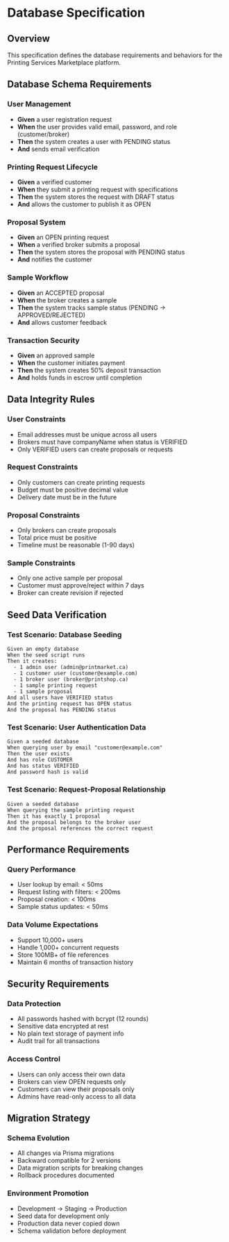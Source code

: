 # Database Specification

## Overview
This specification defines the database requirements and behaviors for the Printing Services Marketplace platform.

## Database Schema Requirements

### User Management
- **Given** a user registration request
- **When** the user provides valid email, password, and role (customer/broker)
- **Then** the system creates a user with PENDING status
- **And** sends email verification

### Printing Request Lifecycle
- **Given** a verified customer
- **When** they submit a printing request with specifications
- **Then** the system stores the request with DRAFT status
- **And** allows the customer to publish it as OPEN

### Proposal System
- **Given** an OPEN printing request
- **When** a verified broker submits a proposal
- **Then** the system stores the proposal with PENDING status
- **And** notifies the customer

### Sample Workflow
- **Given** an ACCEPTED proposal
- **When** the broker creates a sample
- **Then** the system tracks sample status (PENDING → APPROVED/REJECTED)
- **And** allows customer feedback

### Transaction Security
- **Given** an approved sample
- **When** the customer initiates payment
- **Then** the system creates 50% deposit transaction
- **And** holds funds in escrow until completion

## Data Integrity Rules

### User Constraints
- Email addresses must be unique across all users
- Brokers must have companyName when status is VERIFIED
- Only VERIFIED users can create proposals or requests

### Request Constraints
- Only customers can create printing requests
- Budget must be positive decimal value
- Delivery date must be in the future

### Proposal Constraints
- Only brokers can create proposals
- Total price must be positive
- Timeline must be reasonable (1-90 days)

### Sample Constraints
- Only one active sample per proposal
- Customer must approve/reject within 7 days
- Broker can create revision if rejected

## Seed Data Verification

### Test Scenario: Database Seeding
```gherkin
Given an empty database
When the seed script runs
Then it creates:
  - 1 admin user (admin@printmarket.ca)
  - 1 customer user (customer@example.com)
  - 1 broker user (broker@printshop.ca)
  - 1 sample printing request
  - 1 sample proposal
And all users have VERIFIED status
And the printing request has OPEN status
And the proposal has PENDING status
```

### Test Scenario: User Authentication Data
```gherkin
Given a seeded database
When querying user by email "customer@example.com"
Then the user exists
And has role CUSTOMER
And has status VERIFIED
And password hash is valid
```

### Test Scenario: Request-Proposal Relationship
```gherkin
Given a seeded database
When querying the sample printing request
Then it has exactly 1 proposal
And the proposal belongs to the broker user
And the proposal references the correct request
```

## Performance Requirements

### Query Performance
- User lookup by email: < 50ms
- Request listing with filters: < 200ms
- Proposal creation: < 100ms
- Sample status updates: < 50ms

### Data Volume Expectations
- Support 10,000+ users
- Handle 1,000+ concurrent requests
- Store 100MB+ of file references
- Maintain 6 months of transaction history

## Security Requirements

### Data Protection
- All passwords hashed with bcrypt (12 rounds)
- Sensitive data encrypted at rest
- No plain text storage of payment info
- Audit trail for all transactions

### Access Control
- Users can only access their own data
- Brokers can view OPEN requests only
- Customers can view their proposals only
- Admins have read-only access to all data

## Migration Strategy

### Schema Evolution
- All changes via Prisma migrations
- Backward compatible for 2 versions
- Data migration scripts for breaking changes
- Rollback procedures documented

### Environment Promotion
- Development → Staging → Production
- Seed data for development only
- Production data never copied down
- Schema validation before deployment
